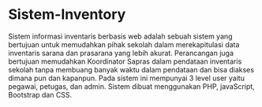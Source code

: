 # Sistem-Inventory
Sistem informasi inventaris berbasis web adalah sebuah sistem yang bertujuan untuk memudahkan pihak sekolah dalam merekapitulasi data inventaris sarana dan prasarana yang lebih akurat. Perancangan juga bertujuan memudahkan Koordinator Sapras dalam pendataan inventaris sekolah tanpa membuang banyak waktu dalam pendataan dan bisa diakses dimana pun dan kapanpun. Pada sistem ini mempunyai 3 level user yaitu pegawai, petugas, dan admin. Sistem dibuat menggunakan PHP, javaScript, Bootstrap dan CSS.
